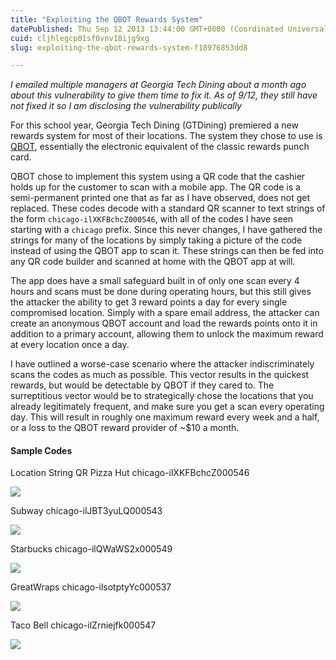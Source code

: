 ```yaml
---
title: "Exploiting the QBOT Rewards System"
datePublished: Thu Sep 12 2013 13:44:00 GMT+0000 (Coordinated Universal Time)
cuid: cljhlegcp01sf0vnv18ijg9xg
slug: exploiting-the-qbot-rewards-system-f18976853dd8

---
```


*I emailed multiple managers at Georgia Tech Dining about a month ago about this vulnerability to give them time to fix it. As of 9/12, they still have not fixed it so I am disclosing the vulnerability publically*

For this school year, Georgia Tech Dining (GTDining) premiered a new rewards system for most of their locations. The system they chose to use is [QBOT](http://qbot.com), essentially the electronic equivalent of the classic rewards punch card.

QBOT chose to implement this system using a QR code that the cashier holds up for the customer to scan with a mobile app. The QR code is a semi-permanent printed one that as far as I have observed, does not get replaced. These codes decode with a standard QR scanner to text strings of the form `chicago-ilXKFBchcZ000546`, with all of the codes I have seen starting with a `chicago` prefix. Since this never changes, I have gathered the strings for many of the locations by simply taking a picture of the code instead of using the QBOT app to scan it. These strings can then be fed into any QR code builder and scanned at home with the QBOT app at will.

The app does have a small safeguard built in of only one scan every 4 hours and scans must be done during operating hours, but this still gives the attacker the ability to get 3 reward points a day for every single compromised location. Simply with a spare email address, the attacker can create an anonymous QBOT account and load the rewards points onto it in addition to a primary account, allowing them to unlock the maximum reward at every location once a day.

I have outlined a worse-case scenario where the attacker indiscriminately scans the codes as much as possible. This vector results in the quickest rewards, but would be detectable by QBOT if they cared to. The surreptitious vector would be to strategically chose the locations that you already legitimately frequent, and make sure you get a scan every operating day. This will result in roughly one maximum reward every week and a half, or a loss to the QBOT reward provider of ~$10 a month.

#### Sample Codes

Location String QR Pizza Hut chicago-ilXKFBchcZ000546

![](https://cdn.hashnode.com/res/hashnode/image/upload/v1688070174667/f127862e-1fcc-480e-a905-32d51a7e288f.png)

Subway chicago-ilJBT3yuLQ000543

![](https://cdn.hashnode.com/res/hashnode/image/upload/v1688070175888/29285207-75e4-4810-9e36-8a2563784887.png)

Starbucks chicago-ilQWaWS2x000549

![](https://cdn.hashnode.com/res/hashnode/image/upload/v1688070177194/1d263f05-0998-4c84-83eb-69241ce9ab5c.png)

GreatWraps chicago-ilsotptyYc000537

![](https://cdn.hashnode.com/res/hashnode/image/upload/v1688070178109/87e6ee6c-38ba-4f4b-9d4f-7595fc0d1d6f.png)

Taco Bell chicago-ilZrniejfk000547

![](https://cdn.hashnode.com/res/hashnode/image/upload/v1688070179604/5dbfcf07-4039-437f-8e43-1954c2e35516.png)